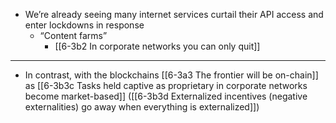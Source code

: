 - We’re already seeing many internet services curtail their API access and enter lockdowns in response
  - “Content farms”
    - [[6-3b2 In corporate networks you can only quit]]
---
- In contrast, with the blockchains [[6-3a3 The frontier will be on-chain]] as [[6-3b3c Tasks held captive as proprietary in corporate networks become market-based]] ([[6-3b3d Externalized incentives (negative externalities) go away when everything is externalized]])
